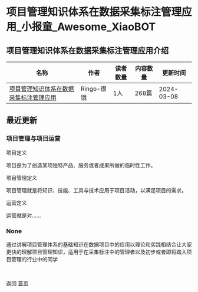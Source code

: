 # 项目管理知识体系在数据采集标注管理应用_小报童_Awesome_XiaoBOT

## 项目管理知识体系在数据采集标注管理应用介绍
>   
  


|名称|作者|读者数量|内容数量|更新时间|
|---|---|---|---|---|
|[项目管理知识体系在数据采集标注管理应用](https://xiaobot.net/p/950315?refer=0b133df9-27dc-423b-8101-639049001c13)|Ringo-很饿|1人|268篇|2024-03-08|

## 最近更新
### 项目管理与项目运营

项目定义

项目是为了创造某项独特产品、服务或者成果所做的临时性工作。

项目管理定义

项目管理就是将知识、技能、工具与技术应用于项目活动，以满足项目的需求。

运营定义

运营就是对......

### None

通过讲解项目管理体系的基础知识在数据项目中的应用以理论和实践相结合让大家更快的理解项目管理知识，适用于在采集标注中的管理者以及初步或者即将踏入项目管理的行业中的同学


<a href="https://github.com/Reno9527/awesome-xiaobot" style="color: white; text-decoration: none;">awesome-xiaobot</a>

返回 [首页](../README.md)

